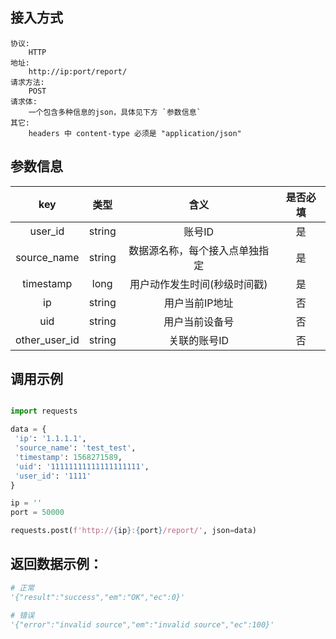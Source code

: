 ## 接入方式
    协议:
        HTTP
    地址:
        http://ip:port/report/
    请求方法:
        POST
    请求体:
        一个包含多种信息的json，具体见下方 `参数信息`
    其它:
        headers 中 content-type 必须是 "application/json"

## 参数信息

| key | 类型 | 含义 | 是否必填 |
| :----: | :----: | :----: | :----: |
| user_id | string | 账号ID | 是 |
| source_name | string | 数据源名称，每个接入点单独指定 | 是 |
| timestamp | long | 用户动作发生时间(秒级时间戳) | 是 |
| ip | string | 用户当前IP地址 | 否 |
| uid | string | 用户当前设备号 | 否 |
| other_user_id | string | 关联的账号ID | 否 |


## 调用示例

``` python

import requests

data = {
 'ip': '1.1.1.1',
 'source_name': 'test_test',
 'timestamp': 1568271589,
 'uid': '11111111111111111111',
 'user_id': '1111'
}

ip = ''
port = 50000

requests.post(f'http://{ip}:{port}/report/', json=data)
```

## 返回数据示例：
``` python
# 正常
'{"result":"success","em":"OK","ec":0}'

# 错误
'{"error":"invalid source","em":"invalid source","ec":100}'
```
